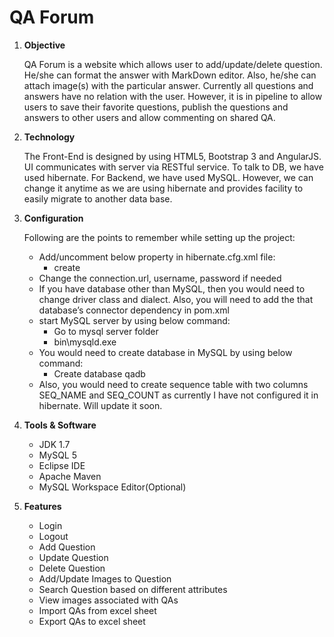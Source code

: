 # QA Forum
<ol>
  <li>
    <b>Objective</b>
    <br/>
    <p>
      QA Forum is a website which allows user to add/update/delete question. He/she can format the answer with MarkDown editor. Also, he/she can attach image(s) with the particular answer. Currently all questions and answers have no relation with the user. However, it is in pipeline to allow users to save their favorite questions, publish the questions and answers to other users and allow commenting on shared QA.
    </p>
  </li>
  <li>
    <b>Technology</b>
    <br/>
    <p>
      The Front-End is designed by using HTML5, Bootstrap 3 and AngularJS. UI communicates with server via RESTful service. To talk to DB, we have used hibernate. For Backend, we have used MySQL. However, we can change it anytime as we are using hibernate and provides facility to easily migrate to another data base.
    </p>
  </li>
  <li>
    <b>Configuration</b>
    <br/>
    <p>
      Following are the points to remember while setting up the project:
      <ul>
        <li>
          Add/uncomment below property in hibernate.cfg.xml file:
          <ul>
            <li><property name="hbm2ddl.auto">create</property></li>
          </ul>
        </li>
        <li>Change the connection.url, username, password if needed</li>
        <li>If you have database other than MySQL, then you would need to change driver class and dialect. Also, you will need to add the that database’s connector dependency in pom.xml</li>
        <li>start MySQL server by using below command:
          <ul>
            <li>Go to mysql server folder</li>
            <li>bin\mysqld.exe</li>
          </ul>
        </li>
        <li>You would need to create database in MySQL by using below command:
          <ul><li>Create database qadb</li></ul>
        </li>
        <li>Also, you would need to create sequence table with two columns SEQ_NAME and SEQ_COUNT as currently I have not configured it in hibernate. Will update it soon.</li>
      </ul>
    </p>
  </li>
  <li>
    <b>Tools & Software</b>
    <br/>
    <p>
      <ul>
        <li>JDK 1.7</li>
        <li>MySQL 5</li>
        <li>Eclipse IDE</li>
        <li>Apache Maven</li>
        <li>MySQL Workspace Editor(Optional)</li>
      </ul>
    </p>
  </li>
  <li>
    <b>Features</b>
    <br />
    <p>
      <ul>
        <li>Login</li>
        <li>Logout</li>
        <li>Add Question</li>
        <li>Update Question</li>
        <li>Delete Question</li>
        <li>Add/Update Images to Question</li>
        <li>Search Question based on different attributes</li>
        <li>View images associated with QAs</li>
        <li>Import QAs from excel sheet</li>
        <li>Export QAs to excel sheet</li>
      </ul>
    </p>
</ol>
